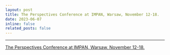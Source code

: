 ```yaml
---
layout: post
title: The Perspectives Conference at IMPAN, Warsaw, November 12-18.
date: 2023-06-07 
inline: false
related_posts: false
---
```


***

<a href="https://hodmice.github.io/projects/Perspectives/">The Perspectives Conference at IMPAN, Warsaw, November 12-18.</a> 


